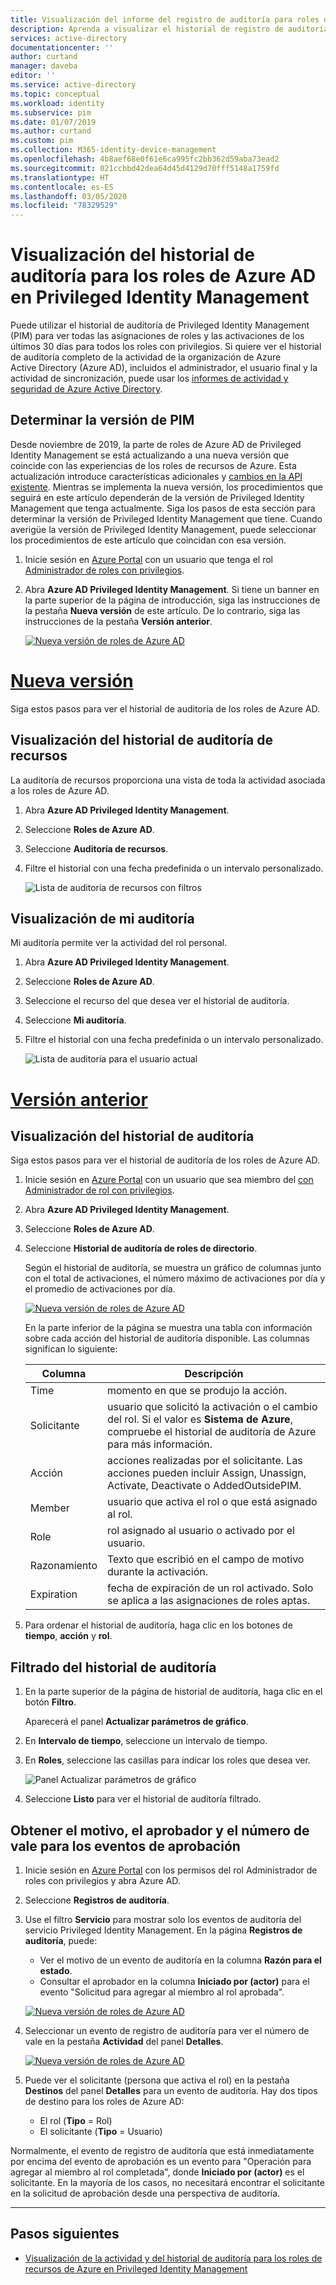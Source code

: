 ```yaml
---
title: Visualización del informe del registro de auditoría para roles de Azure AD en PIM de Azure AD | Microsoft Docs
description: Aprenda a visualizar el historial de registro de auditoría de los roles de Azure AD en Privileged Identity Management (PIM) de Azure AD.
services: active-directory
documentationcenter: ''
author: curtand
manager: daveba
editor: ''
ms.service: active-directory
ms.topic: conceptual
ms.workload: identity
ms.subservice: pim
ms.date: 01/07/2019
ms.author: curtand
ms.custom: pim
ms.collection: M365-identity-device-management
ms.openlocfilehash: 4b8aef68e0f61e6ca995fc2bb362d59aba73ead2
ms.sourcegitcommit: 021ccbbd42dea64d45d4129d70fff5148a1759fd
ms.translationtype: HT
ms.contentlocale: es-ES
ms.lasthandoff: 03/05/2020
ms.locfileid: "78329529"
---
```

# <a name="view-audit-history-for-azure-ad-roles-in-privileged-identity-management"></a>Visualización del historial de auditoría para los roles de Azure AD en Privileged Identity Management

Puede utilizar el historial de auditoría de Privileged Identity Management (PIM) para ver todas las asignaciones de roles y las activaciones de los últimos 30 días para todos los roles con privilegios. Si quiere ver el historial de auditoría completo de la actividad de la organización de Azure Active Directory (Azure AD), incluidos el administrador, el usuario final y la actividad de sincronización, puede usar los [informes de actividad y seguridad de Azure Active Directory](../reports-monitoring/overview-reports.md).

## <a name="determine-your-version-of-pim"></a>Determinar la versión de PIM

Desde noviembre de 2019, la parte de roles de Azure AD de Privileged Identity Management se está actualizando a una nueva versión que coincide con las experiencias de los roles de recursos de Azure. Esta actualización introduce características adicionales y [cambios en la API existente](azure-ad-roles-features.md#api-changes). Mientras se implementa la nueva versión, los procedimientos que seguirá en este artículo dependerán de la versión de Privileged Identity Management que tenga actualmente. Siga los pasos de esta sección para determinar la versión de Privileged Identity Management que tiene. Cuando averigüe la versión de Privileged Identity Management, puede seleccionar los procedimientos de este artículo que coincidan con esa versión.

1. Inicie sesión en [Azure Portal](https://portal.azure.com/) con un usuario que tenga el rol [Administrador de roles con privilegios](../users-groups-roles/directory-assign-admin-roles.md#privileged-role-administrator).
1. Abra **Azure AD Privileged Identity Management**. Si tiene un banner en la parte superior de la página de introducción, siga las instrucciones de la pestaña **Nueva versión** de este artículo. De lo contrario, siga las instrucciones de la pestaña **Versión anterior**.

    [![Nueva versión de roles de Azure AD](media/pim-how-to-use-audit-log/directory-roles-audit-history.png "Selección de la pestaña para la versión")](media/pim-how-to-use-audit-log/directory-roles-audit-history.png)

# <a name="new-version"></a>[Nueva versión](#tab/new)

Siga estos pasos para ver el historial de auditoría de los roles de Azure AD.

## <a name="view-resource-audit-history"></a>Visualización del historial de auditoría de recursos

La auditoría de recursos proporciona una vista de toda la actividad asociada a los roles de Azure AD.

1. Abra **Azure AD Privileged Identity Management**.

1. Seleccione **Roles de Azure AD**.

1. Seleccione **Auditoría de recursos**.

1. Filtre el historial con una fecha predefinida o un intervalo personalizado.

    ![Lista de auditoría de recursos con filtros](media/azure-pim-resource-rbac/rbac-resource-audit.png)

## <a name="view-my-audit"></a>Visualización de mi auditoría

Mi auditoría permite ver la actividad del rol personal.

1. Abra **Azure AD Privileged Identity Management**.

1. Seleccione **Roles de Azure AD**.

1. Seleccione el recurso del que desea ver el historial de auditoría.

1. Seleccione **Mi auditoría**.

1. Filtre el historial con una fecha predefinida o un intervalo personalizado.

    ![Lista de auditoría para el usuario actual](media/azure-pim-resource-rbac/my-audit-time.png)

# <a name="previous-version"></a>[Versión anterior](#tab/previous)

## <a name="view-audit-history"></a>Visualización del historial de auditoría

Siga estos pasos para ver el historial de auditoría de los roles de Azure AD.

1. Inicie sesión en [Azure Portal](https://portal.azure.com/) con un usuario que sea miembro del [con Administrador de rol con privilegios](../users-groups-roles/directory-assign-admin-roles.md#privileged-role-administrator).

1. Abra **Azure AD Privileged Identity Management**.

1. Seleccione **Roles de Azure AD**.

1. Seleccione **Historial de auditoría de roles de directorio**.

    Según el historial de auditoría, se muestra un gráfico de columnas junto con el total de activaciones, el número máximo de activaciones por día y el promedio de activaciones por día.

    [![Nueva versión de roles de Azure AD](media/pim-how-to-use-audit-log/directory-roles-audit-history.png "Visualización del historial de auditoría de roles de directorio")](media/pim-how-to-use-audit-log/directory-roles-audit-history.png)

    En la parte inferior de la página se muestra una tabla con información sobre cada acción del historial de auditoría disponible. Las columnas significan lo siguiente:

    | Columna | Descripción |
    | --- | --- |
    | Time | momento en que se produjo la acción. |
    | Solicitante | usuario que solicitó la activación o el cambio del rol. Si el valor es **Sistema de Azure**, compruebe el historial de auditoría de Azure para más información. |
    | Acción | acciones realizadas por el solicitante. Las acciones pueden incluir Assign, Unassign, Activate, Deactivate o AddedOutsidePIM. |
    | Member | usuario que activa el rol o que está asignado al rol. |
    | Role | rol asignado al usuario o activado por el usuario. |
    | Razonamiento | Texto que escribió en el campo de motivo durante la activación. |
    | Expiration | fecha de expiración de un rol activado. Solo se aplica a las asignaciones de roles aptas. |

1. Para ordenar el historial de auditoría, haga clic en los botones de **tiempo**, **acción** y **rol**.

## <a name="filter-audit-history"></a>Filtrado del historial de auditoría

1. En la parte superior de la página de historial de auditoría, haga clic en el botón **Filtro**.

    Aparecerá el panel **Actualizar parámetros de gráfico**.

1. En **Intervalo de tiempo**, seleccione un intervalo de tiempo.

1. En **Roles**, seleccione las casillas para indicar los roles que desea ver.

    ![Panel Actualizar parámetros de gráfico](media/pim-how-to-use-audit-log/update-chart-parameters.png)

1. Seleccione **Listo** para ver el historial de auditoría filtrado.

## <a name="get-reason-approver-and-ticket-number-for-approval-events"></a>Obtener el motivo, el aprobador y el número de vale para los eventos de aprobación

1. Inicie sesión en [Azure Portal](https://aad.portal.azure.com) con los permisos del rol Administrador de roles con privilegios y abra Azure AD.
1. Seleccione **Registros de auditoría**.
1. Use el filtro **Servicio** para mostrar solo los eventos de auditoría del servicio Privileged Identity Management. En la página **Registros de auditoría**, puede:

    - Ver el motivo de un evento de auditoría en la columna **Razón para el estado**.
    - Consultar el aprobador en la columna **Iniciado por (actor)** para el evento "Solicitud para agregar al miembro al rol aprobada".

    [![Nueva versión de roles de Azure AD](media/pim-how-to-use-audit-log/filter-audit-logs.png "Filtrado del registro de auditoría para el servicio PIM")](media/pim-how-to-use-audit-log/filter-audit-logs.png)

1. Seleccionar un evento de registro de auditoría para ver el número de vale en la pestaña **Actividad** del panel **Detalles**.
  
    [![Nueva versión de roles de Azure AD](media/pim-how-to-use-audit-log/audit-event-ticket-number.png "Comprobación del número de vale del evento de auditoría")](media/pim-how-to-use-audit-log/audit-event-ticket-number.png)

1. Puede ver el solicitante (persona que activa el rol) en la pestaña **Destinos** del panel **Detalles** para un evento de auditoría. Hay dos tipos de destino para los roles de Azure AD:

    - El rol (**Tipo** = Rol)
    - El solicitante (**Tipo** = Usuario)

Normalmente, el evento de registro de auditoría que está inmediatamente por encima del evento de aprobación es un evento para "Operación para agregar al miembro al rol completada", donde **Iniciado por (actor)** es el solicitante. En la mayoría de los casos, no necesitará encontrar el solicitante en la solicitud de aprobación desde una perspectiva de auditoría.

---

## <a name="next-steps"></a>Pasos siguientes

- [Visualización de la actividad y del historial de auditoría para los roles de recursos de Azure en Privileged Identity Management](azure-pim-resource-rbac.md)
